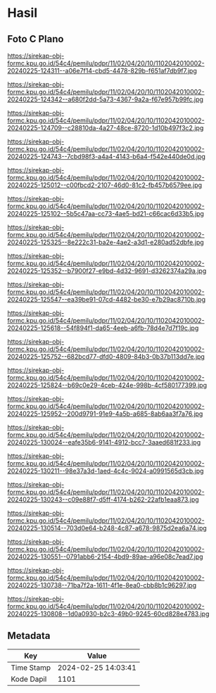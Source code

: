 # Hasil

## Foto C Plano

https://sirekap-obj-formc.kpu.go.id/54c4/pemilu/pdpr/11/02/04/20/10/1102042010002-20240225-124311--a06e7f14-cbd5-4478-829b-f651af7db9f7.jpg

https://sirekap-obj-formc.kpu.go.id/54c4/pemilu/pdpr/11/02/04/20/10/1102042010002-20240225-124342--a680f2dd-5a73-4367-9a2a-f67e957b99fc.jpg

https://sirekap-obj-formc.kpu.go.id/54c4/pemilu/pdpr/11/02/04/20/10/1102042010002-20240225-124709--c28810da-4a27-48ce-8720-1d10b497f3c2.jpg

https://sirekap-obj-formc.kpu.go.id/54c4/pemilu/pdpr/11/02/04/20/10/1102042010002-20240225-124743--7cbd98f3-a4a4-4143-b6a4-f542e440de0d.jpg

https://sirekap-obj-formc.kpu.go.id/54c4/pemilu/pdpr/11/02/04/20/10/1102042010002-20240225-125012--c00fbcd2-2107-46d0-81c2-fb457b6579ee.jpg

https://sirekap-obj-formc.kpu.go.id/54c4/pemilu/pdpr/11/02/04/20/10/1102042010002-20240225-125102--5b5c47aa-cc73-4ae5-bd21-c66cac6d33b5.jpg

https://sirekap-obj-formc.kpu.go.id/54c4/pemilu/pdpr/11/02/04/20/10/1102042010002-20240225-125325--8e222c31-ba2e-4ae2-a3d1-e280ad52dbfe.jpg

https://sirekap-obj-formc.kpu.go.id/54c4/pemilu/pdpr/11/02/04/20/10/1102042010002-20240225-125352--b7900f27-e9bd-4d32-9691-d3262374a29a.jpg

https://sirekap-obj-formc.kpu.go.id/54c4/pemilu/pdpr/11/02/04/20/10/1102042010002-20240225-125547--ea39be91-07cd-4482-be30-e7b29ac8710b.jpg

https://sirekap-obj-formc.kpu.go.id/54c4/pemilu/pdpr/11/02/04/20/10/1102042010002-20240225-125618--54f894f1-da65-4eeb-a6fb-78d4e7d7f19c.jpg

https://sirekap-obj-formc.kpu.go.id/54c4/pemilu/pdpr/11/02/04/20/10/1102042010002-20240225-125752--682bcd77-dfd0-4809-84b3-0b37b113dd7e.jpg

https://sirekap-obj-formc.kpu.go.id/54c4/pemilu/pdpr/11/02/04/20/10/1102042010002-20240225-125824--b69c0e29-4ceb-424e-998b-4cf580177399.jpg

https://sirekap-obj-formc.kpu.go.id/54c4/pemilu/pdpr/11/02/04/20/10/1102042010002-20240225-125952--200d9791-91e9-4a5b-a685-8ab6aa3f7a76.jpg

https://sirekap-obj-formc.kpu.go.id/54c4/pemilu/pdpr/11/02/04/20/10/1102042010002-20240225-130024--eafe35b6-9141-4912-bcc7-3aaed681f233.jpg

https://sirekap-obj-formc.kpu.go.id/54c4/pemilu/pdpr/11/02/04/20/10/1102042010002-20240225-130211--98e37a3d-1aed-4c4c-9024-a0991565d3cb.jpg

https://sirekap-obj-formc.kpu.go.id/54c4/pemilu/pdpr/11/02/04/20/10/1102042010002-20240225-130243--c09e88f7-d5ff-4174-b262-22afb1eaa873.jpg

https://sirekap-obj-formc.kpu.go.id/54c4/pemilu/pdpr/11/02/04/20/10/1102042010002-20240225-130514--703d0e64-b248-4c87-a678-9875d2ea6a74.jpg

https://sirekap-obj-formc.kpu.go.id/54c4/pemilu/pdpr/11/02/04/20/10/1102042010002-20240225-130551--0791abb6-2154-4bd9-89ae-a96e08c7ead7.jpg

https://sirekap-obj-formc.kpu.go.id/54c4/pemilu/pdpr/11/02/04/20/10/1102042010002-20240225-130738--71ba7f2a-1611-4f1e-8ea0-cbb8b1c96297.jpg

https://sirekap-obj-formc.kpu.go.id/54c4/pemilu/pdpr/11/02/04/20/10/1102042010002-20240225-130808--1d0a0930-b2c3-49b0-9245-60cd828e4783.jpg


## Metadata

| Key        | Value               |
| ---------- | ------------------- |
| Time Stamp | 2024-02-25 14:03:41 |
| Kode Dapil | 1101                |



